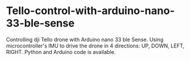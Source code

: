 # Tello-control-with-arduino-nano-33-ble-sense
Controlling dji Tello drone with Arduino nano 33 ble Sense.
Using microcontroller's IMU to drive the drone in 4 directions: UP, DOWN, LEFT, RIGHT.
Python and Arduino code is available.
